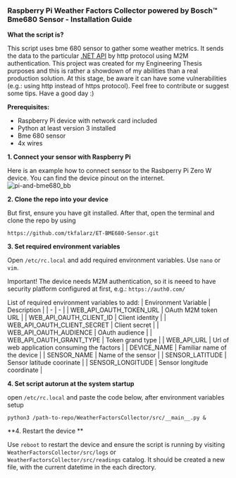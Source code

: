 ### Raspberry Pi Weather Factors Collector powered by Bosch™ Bme680 Sensor - Installation Guide

**What the script is?**

This script uses bme 680 sensor to gather some weather metrics. It sends the data to the particular [.NET API](#) by http protocol using M2M authentication. This project was created for my Engineering Thesis purposes and this is rather a showdown of my abilities than a real production solution. At this stage, be aware it can have some vulnerabilities (e.g.: using http instead of https protocol). Feel free to contribute or suggest some tips. Have a good day :)

**Prerequisites:**
- Raspberry Pi device with network card included
- Python at least version 3 installed
- Bme 680 sensor
- 4x wires

**1. Connect your sensor with Raspberry Pi**

Here is an example how to connect sensor to the Rasbperry Pi Zero W device. You can find the device pinout on the internet.
![pi-and-bme680_bb](https://user-images.githubusercontent.com/9446202/148239576-1c41e496-e776-43a8-97e4-2b6593195a8e.jpg)


**2. Clone the repo into your device**

But first, ensure you have git installed. After that, open the terminal and clone the repo by using
```
https://github.com/tkfalarz/ET-BME680-Sensor.git
```

**3. Set required environment variables**

Open `/etc/rc.local` and add required environment variables. Use `nano` or `vim`.

Important! The device needs M2M authentication, so it is neeed to have security platform configured at first, e.g.: `https://auth0.com/`

List of required environment variables to add:
| Environment Variable | Description |
| - | - |
| WEB_API_OAUTH_TOKEN_URL | OAuth M2M token URL |
| WEB_API_OAUTH_CLIENT_ID | Client identity |
| WEB_API_OAUTH_CLIENT_SECRET | Client secret |
| WEB_API_OAUTH_AUDIENCE | OAuth audience |
| WEB_API_OAUTH_GRANT_TYPE | Token grand type |
| WEB_API_URL | Url of web application consuming the factors |
| DEVICE_NAME | Familiar name of the device |
| SENSOR_NAME | Name of the sensor |
| SENSOR_LATITUDE | Sensor latitude coorinate |
| SENSOR_LONGITUDE | Sensor longitude coordinate |

**4. Set script autorun at the system startup**

open `/etc/rc.local` and paste the code below, after environment variables setup
```
python3 /path-to-repo/WeatherFactorsCollector/src/__main__.py &
```

**4. Restart the device **

Use `reboot` to restart the device and ensure the script is running by visiting `WeatherFactorsCollector/src/logs` or `WeatherFactorsCollector/src/readings` catalog.
It should be created a new file, with the current datetime in the each directory.
